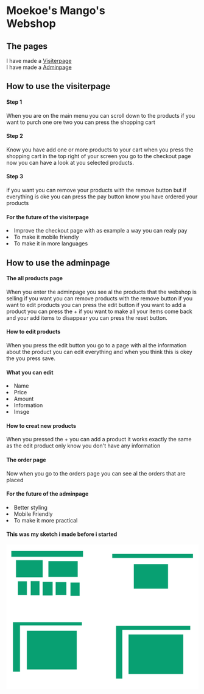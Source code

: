 <h1>Moekoe's Mango's</br>
Webshop</h1>

<h2>The pages</h2>
<p>I have made a <a href="https://mikast14.github.io/Moekoes-Mangos/">Visiterpage</a></br>
I have made a <a href="https://mikast14.github.io/Moekoes-Mangos/admin/admin.html">Adminpage</a></p>

<h2>How to use the visiterpage</h2>
<h4>Step 1</h4>
<p>When you are on the main menu you can scroll down to the products if you want to purch one ore two you can press the shopping cart</p>

<h4>Step 2</h4>
<p>Know you have add one or more products to your cart when you press the shopping cart in the top right of your screen you go to the checkout page now you can have a look at you selected products.</p> 

<h4>Step 3</h4>
<p>if you want you can remove your products with the remove button but if everything is oke you can press the pay button know you have ordered your products</p>

<h4>For the future of the visiterpage</h4>

<li>Improve the checkout page with as example a way you can realy pay</li>
<li>To make it mobile friendly</li>
<li>To make it in more languages</li>

<h2>How to use the adminpage</h2>
<h4>The all products page</h4>
<p>When you enter the adminpage you see al the products that the webshop is selling if you want you can remove products with the remove button if you want to edit products you can press the edit button if you want to add a product you can press the + if you want to make all your items come back and your add items to disappear you can press the reset button.</p>

<h4>How to edit products</h4>
<p>When you press the edit button you go to a page with al the information about the product you can edit everything and when you think this is okey the you press save.</p>

<h4>What you can edit</h4>
<li>Name</li>
<li>Price</li>
<li>Amount</li>
<li>Information</li>
<li>Imsge</li>

<h4>How to creat new products</h4>
<p>When you pressed the + you can add a product it works exactly the same as the edit product only know you don't have any information</p>

<h4>The order page</h4>
<p>Now when you go to the orders page you can see al the orders that are placed</p>
<h4>For the future of the adminpage</h4>

<li>Better styling</li>
<li>Mobile Friendly</li>
<li>To make it more practical</li>

<h4>This was my sketch i made before i started </h4>
<img src="Plan/voorbeeld.png" alt="">